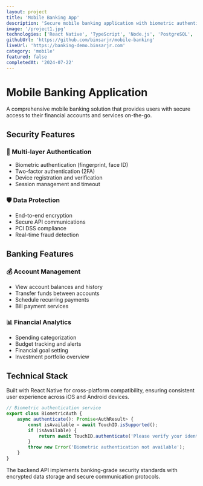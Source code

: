 ```yaml
---
layout: project
title: 'Mobile Banking App'
description: 'Secure mobile banking application with biometric authentication, real-time transactions, and comprehensive financial management tools.'
image: '/project1.jpg'
technologies: ['React Native', 'TypeScript', 'Node.js', 'PostgreSQL', 'JWT', 'Biometric Auth']
githubUrl: 'https://github.com/binsarjr/mobile-banking'
liveUrl: 'https://banking-demo.binsarjr.com'
category: 'mobile'
featured: false
completedAt: '2024-07-22'
---
```


# Mobile Banking Application

A comprehensive mobile banking solution that provides users with secure access to their financial accounts and services on-the-go.

## Security Features

### 🔐 Multi-layer Authentication

- Biometric authentication (fingerprint, face ID)
- Two-factor authentication (2FA)
- Device registration and verification
- Session management and timeout

### 🛡️ Data Protection

- End-to-end encryption
- Secure API communications
- PCI DSS compliance
- Real-time fraud detection

## Banking Features

### 💰 Account Management

- View account balances and history
- Transfer funds between accounts
- Schedule recurring payments
- Bill payment services

### 📊 Financial Analytics

- Spending categorization
- Budget tracking and alerts
- Financial goal setting
- Investment portfolio overview

## Technical Stack

Built with React Native for cross-platform compatibility, ensuring consistent user experience across iOS and Android devices.

```typescript
// Biometric authentication service
export class BiometricAuth {
	async authenticate(): Promise<AuthResult> {
		const isAvailable = await TouchID.isSupported();
		if (isAvailable) {
			return await TouchID.authenticate('Please verify your identity');
		}
		throw new Error('Biometric authentication not available');
	}
}
```

The backend API implements banking-grade security standards with encrypted data storage and secure communication protocols.
